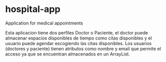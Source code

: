 # hospital-app
Application for medical appointments

Esta aplicacion tiene dos perfiles Doctor o Paciente, el doctor puede almacenar espacios disponibles de tiempo como citas disponibles y el usuario puede agendar escogiendo las citas disponibles.
Los usuarios (doctores y paciente) tienen atributos como nombre y email que permite el acceso ya que se encuentran almacenados en un ArrayList.
